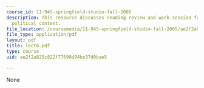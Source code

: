 ```yaml
---
course_id: 11-945-springfield-studio-fall-2005
description: This resource discusses reading review and work session for Springfield
  political context.
file_location: /coursemedia/11-945-springfield-studio-fall-2005/ae2f2a825c822f77698d94be37d0bae5_lect6.pdf
file_type: application/pdf
layout: pdf
title: lect6.pdf
type: course
uid: ae2f2a825c822f77698d94be37d0bae5

---
```

None
